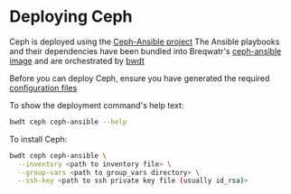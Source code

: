 # Deploying Ceph

Ceph is deployed using the [Ceph-Ansible project](https://github.com/ceph/ceph-ansible)
The Ansible playbooks and their dependencies have been bundled into Breqwatr's
[ceph-ansible image](https://hub.docker.com/r/breqwatr/ceph-ansible) and are
orchestrated by [bwdt](/installation.html)

Before you can deploy Ceph, ensure you have generated the required
[configuration files](/ceph-ansible-configs.html)

To show the deployment command's help text:

```bash
bwdt ceph ceph-ansible --help
```
To install Ceph:

```bash
bwdt ceph ceph-ansible \
  --inventory <path to inventory file> \
  --group-vars <path to group_vars directory> \
  --ssh-key <path to ssh private key file (usually id_rsa)>
```

